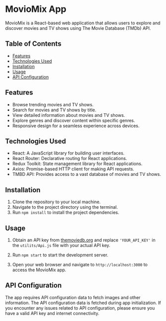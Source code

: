 
# MovioMix App

MovioMix is a React-based web application that allows users to explore and discover movies and TV shows using The Movie Database (TMDb) API.

## Table of Contents

- [Features](#features)
- [Technologies Used](#technologies-used)
- [Installation](#installation)
- [Usage](#usage)
- [API Configuration](#api-configuration)


## Features

- Browse trending movies and TV shows.
- Search for movies and TV shows by title.
- View detailed information about movies and TV shows.
- Explore genres and discover content within specific genres.
- Responsive design for a seamless experience across devices.

## Technologies Used

- React: A JavaScript library for building user interfaces.
- React Router: Declarative routing for React applications.
- Redux Toolkit: State management library for React applications.
- Axios: Promise-based HTTP client for making API requests.
- TMBD API: Provides access to a vast database of movies and TV shows.

## Installation

1. Clone the repository to your local machine.
2. Navigate to the project directory using the terminal.
3. Run `npm install` to install the project dependencies.

## Usage

1. Obtain an API key from [themoviedb.org](https://www.themoviedb.org/) and replace `'YOUR_API_KEY'` in the `utilits/Api.js` file with your actual API key.

2. Run `npm start` to start the development server.

3. Open your web browser and navigate to `http://localhost:3000` to access the MovioMix app.

## API Configuration

The app requires API configuration data to fetch images and other information. The API configuration data is fetched during app initialization. If you encounter any issues related to API configuration, please ensure you have a valid API key and internet connectivity.





